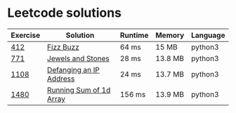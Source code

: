 # Leetcode solutions

| Exercise | Solution                                                     | Runtime | Memory  | Language |
|----------|--------------------------------------------------------------|---------|---------|----------|
| [412]    | [Fizz Buzz ](python/fizz-buzz.py)                            | 64 ms   | 15 MB   | python3  |
| [771]    | [Jewels and Stones ](python/jewels-and-stones.py)            | 28 ms   | 13.8 MB | python3  |
| [1108]   | [Defanging an IP Address](python/defanging-an-ip-address.py) | 24 ms   | 13.7 MB | python3  |
| [1480]   | [Running Sum of 1d Array](python/running-sum-of-1d-array.py) | 156 ms  | 13.9 MB | python3  |

[412]: https://leetcode.com/problems/fizz-buzz
[771]: https://leetcode.com/problems/jewels-and-stones
[1108]: https://leetcode.com/problems/defanging-an-ip-address
[1480]: https://leetcode.com/problems/running-sum-of-1d-array
